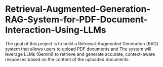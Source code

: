 # Retrieval-Augmented-Generation-RAG-System-for-PDF-Document-Interaction-Using-LLMs
The goal of this project is to build a Retrieval-Augmented Generation (RAG) system that allows users to upload PDF documents and The system will leverage LLMs (Gemini) to retrieve and generate accurate, context-aware responses based on the content of the uploaded documents.
